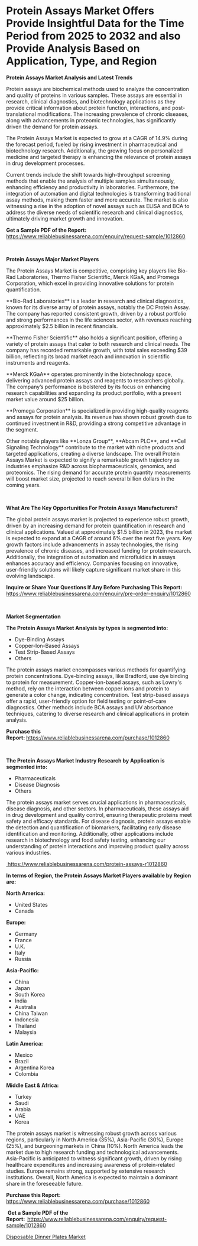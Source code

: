 <p><h1>Protein Assays Market Offers Provide Insightful Data for the Time Period from 2025 to 2032 and also Provide Analysis Based on Application, Type, and Region</h1></p><p><strong>Protein Assays Market Analysis and Latest Trends</strong></p>
<p><p>Protein assays are biochemical methods used to analyze the concentration and quality of proteins in various samples. These assays are essential in research, clinical diagnostics, and biotechnology applications as they provide critical information about protein function, interactions, and post-translational modifications. The increasing prevalence of chronic diseases, along with advancements in proteomic technologies, has significantly driven the demand for protein assays. </p><p>The Protein Assays Market is expected to grow at a CAGR of 14.9% during the forecast period, fueled by rising investment in pharmaceutical and biotechnology research. Additionally, the growing focus on personalized medicine and targeted therapy is enhancing the relevance of protein assays in drug development processes. </p><p>Current trends include the shift towards high-throughput screening methods that enable the analysis of multiple samples simultaneously, enhancing efficiency and productivity in laboratories. Furthermore, the integration of automation and digital technologies is transforming traditional assay methods, making them faster and more accurate. The market is also witnessing a rise in the adoption of novel assays such as ELISA and BCA to address the diverse needs of scientific research and clinical diagnostics, ultimately driving market growth and innovation.</p></p>
<p><strong>Get a Sample PDF of the Report:&nbsp;</strong> <a href="https://www.reliablebusinessarena.com/enquiry/request-sample/1012860?utm_campaign=2515&utm_medium=2&utm_source=Github&utm_content=ia&utm_term=06032025&utm_id=protein-assays">https://www.reliablebusinessarena.com/enquiry/request-sample/1012860</a></p>
<p>&nbsp;</p>
<p><strong>Protein Assays Major Market Players</strong></p>
<p><p>The Protein Assays Market is competitive, comprising key players like Bio-Rad Laboratories, Thermo Fisher Scientific, Merck KGaA, and Promega Corporation, which excel in providing innovative solutions for protein quantification. </p><p>**Bio-Rad Laboratories** is a leader in research and clinical diagnostics, known for its diverse array of protein assays, notably the DC Protein Assay. The company has reported consistent growth, driven by a robust portfolio and strong performances in the life sciences sector, with revenues reaching approximately $2.5 billion in recent financials.</p><p>**Thermo Fisher Scientific** also holds a significant position, offering a variety of protein assays that cater to both research and clinical needs. The company has recorded remarkable growth, with total sales exceeding $39 billion, reflecting its broad market reach and innovation in scientific instruments and reagents.</p><p>**Merck KGaA** operates prominently in the biotechnology space, delivering advanced protein assays and reagents to researchers globally. The company’s performance is bolstered by its focus on enhancing research capabilities and expanding its product portfolio, with a present market value around $25 billion.</p><p>**Promega Corporation** is specialized in providing high-quality reagents and assays for protein analysis. Its revenue has shown robust growth due to continued investment in R&D, providing a strong competitive advantage in the segment.</p><p>Other notable players like **Lonza Group**, **Abcam PLC**, and **Cell Signaling Technology** contribute to the market with niche products and targeted applications, creating a diverse landscape. The overall Protein Assays Market is expected to signify a remarkable growth trajectory as industries emphasize R&D across biopharmaceuticals, genomics, and proteomics. The rising demand for accurate protein quantity measurements will boost market size, projected to reach several billion dollars in the coming years.</p></p>
<p>&nbsp;</p>
<p><strong>What Are The Key Opportunities For Protein Assays Manufacturers?</strong></p>
<p><p>The global protein assays market is projected to experience robust growth, driven by an increasing demand for protein quantification in research and clinical applications. Valued at approximately $1.5 billion in 2023, the market is expected to expand at a CAGR of around 6% over the next five years. Key growth factors include advancements in assay technologies, the rising prevalence of chronic diseases, and increased funding for protein research. Additionally, the integration of automation and microfluidics in assays enhances accuracy and efficiency. Companies focusing on innovative, user-friendly solutions will likely capture significant market share in this evolving landscape.</p></p>
<p><strong>Inquire or Share Your Questions If Any Before Purchasing This Report:</strong> <a href="https://www.reliablebusinessarena.com/enquiry/pre-order-enquiry/1012860?utm_campaign=2515&utm_medium=2&utm_source=Github&utm_content=ia&utm_term=06032025&utm_id=protein-assays">https://www.reliablebusinessarena.com/enquiry/pre-order-enquiry/1012860</a></p>
<p>&nbsp;</p>
<p><strong>Market Segmentation</strong></p>
<p><strong>The Protein Assays Market Analysis by types is segmented into:</strong></p>
<p><ul><li>Dye-Binding Assays</li><li>Copper-Ion-Based Assays</li><li>Test Strip-Based Assays</li><li>Others</li></ul></p>
<p><p>The protein assays market encompasses various methods for quantifying protein concentrations. Dye-binding assays, like Bradford, use dye binding to protein for measurement. Copper-ion-based assays, such as Lowry's method, rely on the interaction between copper ions and protein to generate a color change, indicating concentration. Test strip-based assays offer a rapid, user-friendly option for field testing or point-of-care diagnostics. Other methods include BCA assays and UV absorbance techniques, catering to diverse research and clinical applications in protein analysis.</p></p>
<p><strong>Purchase this Report:&nbsp;</strong><a href="https://www.reliablebusinessarena.com/purchase/1012860?utm_campaign=2515&utm_medium=2&utm_source=Github&utm_content=ia&utm_term=06032025&utm_id=protein-assays">https://www.reliablebusinessarena.com/purchase/1012860</a></p>
<p>&nbsp;</p>
<p><strong>The Protein Assays Market Industry Research by Application is segmented into:</strong></p>
<p><ul><li>Pharmaceuticals</li><li>Disease Diagnosis</li><li>Others</li></ul></p>
<p><p>The protein assays market serves crucial applications in pharmaceuticals, disease diagnosis, and other sectors. In pharmaceuticals, these assays aid in drug development and quality control, ensuring therapeutic proteins meet safety and efficacy standards. For disease diagnosis, protein assays enable the detection and quantification of biomarkers, facilitating early disease identification and monitoring. Additionally, other applications include research in biotechnology and food safety testing, enhancing our understanding of protein interactions and improving product quality across various industries.</p></p>
<p><a href="https://www.reliablebusinessarena.com/protein-assays-r1012860?utm_campaign=2515&utm_medium=2&utm_source=Github&utm_content=ia&utm_term=06032025&utm_id=protein-assays">&nbsp;https://www.reliablebusinessarena.com/protein-assays-r1012860</a></p>
<p><strong>In terms of Region, the Protein Assays Market Players available by Region are:</strong></p>
<p>
    <p> <strong> North America: </strong>
        <ul>
            <li>United States</li>
            <li>Canada</li>
        </ul>
        </p> 
    <p> <strong> Europe: </strong>
        <ul>
            <li>Germany</li>
            <li>France</li>
            <li>U.K.</li>
            <li>Italy</li>
            <li>Russia</li>
        </ul>
        </p> 
    <p> <strong> Asia-Pacific: </strong>
        <ul>
            <li>China</li>
            <li>Japan</li>
            <li>South Korea</li>
            <li>India</li>
            <li>Australia</li>
            <li>China Taiwan</li>
            <li>Indonesia</li>
            <li>Thailand</li>
            <li>Malaysia</li>
        </ul>
        </p> 
    <p> <strong> Latin America: </strong>
        <ul>
            <li>Mexico</li>
            <li>Brazil</li>
            <li>Argentina Korea</li>
            <li>Colombia</li>
        </ul>
        </p> 
    <p> <strong> Middle East & Africa: </strong>
        <ul>
            <li>Turkey</li>
            <li>Saudi</li>
            <li>Arabia</li>
            <li>UAE</li>
            <li>Korea</li>
        </ul>
    </p>
    </p>
<p><p>The protein assays market is witnessing robust growth across various regions, particularly in North America (35%), Asia-Pacific (30%), Europe (25%), and burgeoning markets in China (10%). North America leads the market due to high research funding and technological advancements. Asia-Pacific is anticipated to witness significant growth, driven by rising healthcare expenditures and increasing awareness of protein-related studies. Europe remains strong, supported by extensive research institutions. Overall, North America is expected to maintain a dominant share in the foreseeable future.</p></p>
<p><strong>Purchase this Report: </strong><a href="https://www.reliablebusinessarena.com/purchase/1012860?utm_campaign=2515&utm_medium=2&utm_source=Github&utm_content=ia&utm_term=06032025&utm_id=protein-assays">https://www.reliablebusinessarena.com/purchase/1012860</a></p>
<p>&nbsp;<strong>Get a Sample PDF of the Report:&nbsp;&nbsp;</strong><a href="https://www.reliablebusinessarena.com/enquiry/request-sample/1012860?utm_campaign=2515&utm_medium=2&utm_source=Github&utm_content=ia&utm_term=06032025&utm_id=protein-assays">https://www.reliablebusinessarena.com/enquiry/request-sample/1012860</a></p>
<p><strong></strong></p>
<p><p><a href="https://github.com/barnickclara79/Market-Research-Report-List-1/blob/main/disposable-dinner-plates-market.md?utm_campaign=2515&utm_medium=2&utm_source=Github&utm_content=ia&utm_term=06032025&utm_id=protein-assays">Disposable Dinner Plates Market</a></p></p>